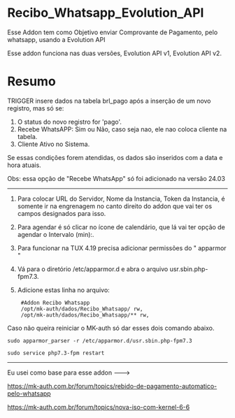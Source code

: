 # Recibo_Whatsapp_Evolution_API
Esse Addon tem como Objetivo enviar Comprovante de Pagamento, pelo whatsapp, usando a Evolution API 

Esse addon funciona nas duas versões, Evolution API v1, Evolution API v2.

# Resumo

TRIGGER insere dados na tabela brl_pago após a inserção de um novo registro, mas só se:

1. O status do novo registro for 'pago'.
2. Recebe WhatsAPP: Sim ou Não, caso seja nao, ele nao coloca cliente na tabela.
3. Cliente Ativo no Sistema.

Se essas condições forem atendidas, os dados são inseridos com a data e hora atuais.

Obs: essa opção de "Recebe WhatsApp" só foi adicionado na versão  24.03

----------------------------------------------------------------------------------------------

1. Para colocar URL do Servidor, Nome da Instancia, Token da Instancia, é somente ir na engrenagem no canto direito do addon que vai ter os campos designados para isso.

2. Para agendar é só clicar no ícone de calendário, que lá vai ter opção de agendar o Intervalo (min):.

3. Para funcionar na TUX 4.19 precisa adicionar permissões do " apparmor "

4. Vá para o diretório /etc/apparmor.d e abra o arquivo usr.sbin.php-fpm7.3.

5. Adicione estas linha no arquivo:

        #Addon Recibo Whatsapp
        /opt/mk-auth/dados/Recibo_Whatsapp/ rw,
        /opt/mk-auth/dados/Recibo_Whatsapp/** rw,



   


 Caso não queira reiniciar o MK-auth só dar esses dois comando abaixo.

```
sudo apparmor_parser -r /etc/apparmor.d/usr.sbin.php-fpm7.3
```
```
sudo service php7.3-fpm restart
```

----------------------------------------------------------------------------

Eu usei como base para esse addon --->


https://mk-auth.com.br/forum/topics/rebido-de-pagamento-automatico-pelo-whatsapp


https://mk-auth.com.br/forum/topics/nova-iso-com-kernel-6-6


